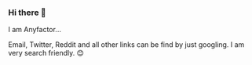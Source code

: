 ### Hi there 👋

I am Anyfactor...

Email, Twitter, Reddit and all other links can be find by just googling. I am very search friendly. 😊
